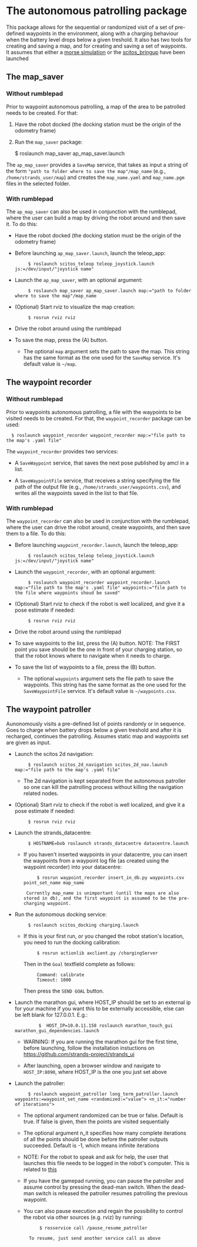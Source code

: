 # The autonomous patrolling package
           

This package allows for the sequential or randomized visit of a set of pre-defined waypoints in the environment, along with a charging behaviour when the battery level drops below a given treshold. It also has two tools for creating and saving a map, and for creating and saving a set of waypoints.
It assumes that either a [morse simulation](https://github.com/strands-project/strands_morse) or the [scitos_bringup](https://github.com/strands-project/scitos_robot) have been launched


## The map_saver

### Without rumblepad

Prior to waypoint autonomous patrolling, a map of the area to be patrolled needs to be created. For that:

1. Have the robot docked (the docking station must be the origin of the odometry frame)

2. Run the `map_saver` package:
  
      $ roslaunch map_saver ap_map_saver.launch 
        
        
The `ap_map_saver` provides a `SaveMap` service, that takes as input a string of the form `"path to folder where to save the map"/map_name` (e.g., `/home/strands_user/map`) and creates the  `map_name.yaml` and `map_name.pgm` files in the selected folder.


### With rumblepad
  
The `ap_map_saver` can also be used in conjunction with the rumblepad, where the user can build a map by driving the robot around and then save it. To do this:

* Have the robot docked (the docking station must be the origin of the odometry frame)     

* Before launching `ap_map_saver.launch`, launch the teleop_app:
        
           $ roslaunch scitos_teleop teleop_joystick.launch js:=/dev/input/"joystick name"
                
* Launch the `ap_map_saver`, with an optional argument:
        
           $ roslaunch map_saver ap_map_saver.launch map:="path to folder where to save the map"/map_name
                
* (Optional) Start rviz to visualize the map creation: 
     
           $ rosrun rviz rviz
                
* Drive the robot around using the rumblepad
     
* To save the map,  press the (A) button.
       
    * The optional `map` argument sets the path to save the map. This string has the same format as the one used for the `SaveMap` service. It's default value is `~/map`.


    
## The waypoint recorder


### Without rumblepad

Prior to waypoints autonomous patrolling, a file with the waypoints to be visited needs to be created. For that, the `waypoint_recorder` package can be used:
  
      $ roslaunch waypoint_recorder waypoint_recorder map:="file path to the map's .yaml file"
        
        
The `waypoint_recorder` provides two services:
  
* A `SaveWaypoint` service, that saves the next pose published by amcl in a list.

* A `SaveWaypointFile` service, that receives a string specifying the file path of the output file (e.g., `/home/strands_user/waypoints.csv`), and writes all the waypoints saved in the list to that file.





### With rumblepad
  
The `waypoint_recorder` can also be used in conjunction with the rumblepad, where the user can  drive the robot around, create waypoints, and then save them to a file. To do this:
     
* Before launching `waypoint_recorder.launch`, launch the teleop_app:
        
           $ roslaunch scitos_teleop teleop_joystick.launch js:=/dev/input/"joystick name"
                
* Launch the `waypoint_recorder`, with an optional argument:
        
           $ roslaunch waypoint_recorder waypoint_recorder.launch map:="file path to the map's .yaml file" waypoints:="file path to the file where waypoints shoud be saved"
                
* (Optional) Start rviz to check if the robot is well localized, and give it a pose estimate if needed: 
     
           $ rosrun rviz rviz
                
* Drive the robot around using the rumblepad
     
* To save waypoints to the list,  press the (A) button. NOTE: The FIRST point you save should be the one in front of your charging station, so that the robot knows where to navigate when it needs to charge.

* To save the list of waypoints to a file,  press the (B) button.
       
    * The optional `waypoints` argument sets the file path to save the waypoints. This string has the same format as the one used for the `SaveWaypointFile` service. It's default value is `~/waypoints.csv`.



## The waypoint patroller

Aunonomously  visits a pre-defined list of points randomly or in sequence. Goes to charge when battery drops below a given treshold and after it is recharged, continues the patrolling. Assumes static map and waypoints set are given as input.

* Launch the scitos 2d navigation:

           $ roslaunch scitos_2d_navigation scitos_2d_nav.launch map:="file path to the map's .yaml file"
           
  * The 2d navigation is kept separated from the autonomous patroller so one can kill the patrolling process without killing the navigation related nodes.

           
* (Optional) Start rviz to check if the robot is well localized, and give it a pose estimate if needed: 
     
           $ rosrun rviz rviz
      
* Launch the strands_datacentre:

           $ HOSTNAME=bob roslaunch strands_datacentre datacentre.launch


    * If you haven't inserted waypoints in your datacentre, you can insert the waypoints from a waypoint log file (as created using the waypoint recorder) into your datacentre:
           
               $ rosrun waypoint_recorder insert_in_db.py waypoints.csv point_set_name map_name
          
           Currently map_name is unimportant (until the maps are also stored in db), and the first waypoint is assumed to be the pre-charging waypoint. 






* Run the autonomous docking service:

           $ roslaunch scitos_docking charging.launch
           

    * If this is your first run, or you changed the robot station's location, you need to run the docking calibration:
    
               $ rosrun actionlib axclient.py /chargingServer

                      
      Then in the `Goal` textfield complete as follows:
      
               Command: calibrate
               Timeout: 1000

               
      Then press the `SEND GOAL` button.

* Launch the marathon gui, where HOST_IP should be set to an external ip for your machine if you want this to be externally accessible, else can be left blank for 127.0.0.1. E.g.:
           
               $  HOST_IP=10.0.11.158 roslaunch marathon_touch_gui marathon_gui_dependencies.launch
    
     * WARNING: If you are running the marathon gui for the first time, before launching, follow the installation instuctions on https://github.com/strands-project/strands_ui
     
     * After launching, open a browser window and navigate to `HOST_IP:8090`, where HOST_IP is the one you just set above


* Launch the patroller:
  
           $ roslaunch waypoint_patroller long_term_patroller.launch waypoints:=waypoint_set_name <randomized:="value"> <n_it:="number of iterations">

           
   * The optional argument randomized can be true or false. Default is true. If false is given, then the points are visited sequentially
   * The optional argument n_it specifies how many complete iterations of all the points should be done before the patroller outputs succeeded. Default is -1, which means infinite iterations
   * NOTE: For the robot to speak and ask for help, the user that launches this file needs to be logged in the robot's computer. This is related to [this](https://github.com/strands-project/strands_hri/issues/7)
   * If you have the gamepad running, you can pause the patroller and assume control by pressing the dead-man switch. When the dead-man switch is released the patroller resumes patrolling the previous waypoint.
   * You can also pause execution and regain the possibility to control the robot via other sources (e.g. rviz) by running:

               $ rosservice call /pause_resume_patroller
           
           To resume, just send another service call as above


